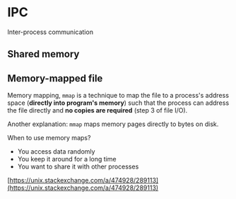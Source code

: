 # IPC

Inter-process communication

## Shared memory

## Memory-mapped file

Memory mapping, `mmap` is a technique to map the file to a process's address space (**directly into program's memory**) such that the process can address the file directly and **no copies are required** (step 3 of file I/O).

Another explanation: `mmap` maps memory pages directly to bytes on disk. 

When to use memory maps?

- You access data randomly
- You keep it around for a long time
- You want to share it with other processes

[https://unix.stackexchange.com/a/474928/289113](https://unix.stackexchange.com/a/474928/289113)
